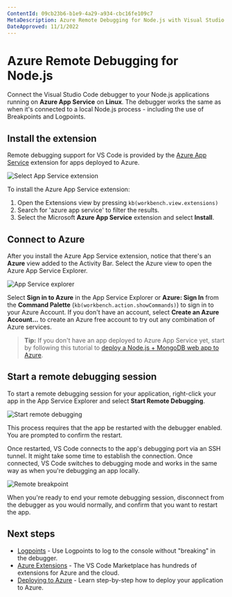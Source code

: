 ```yaml
---
ContentId: 09cb23b6-b1e9-4a29-a934-cbc16fe109c7
MetaDescription: Azure Remote Debugging for Node.js with Visual Studio Code
DateApproved: 11/1/2022
---
```

# Azure Remote Debugging for Node.js

Connect the Visual Studio Code debugger to your Node.js applications running on **Azure App Service** on **Linux**. The debugger works the same as when it's connected to a local Node.js process - including the use of Breakpoints and Logpoints.

## Install the extension

Remote debugging support for VS Code is provided by the [Azure App Service](https://marketplace.visualstudio.com/items?itemName=ms-azuretools.vscode-azureappservice) extension for apps deployed to Azure.

![Select App Service extension](images/remote-debugging/install-app-service.png)

To install the Azure App Service extension:

1. Open the Extensions view by pressing `kb(workbench.view.extensions)`
1. Search for 'azure app service' to filter the results.
1. Select the Microsoft **Azure App Service** extension and select **Install**.

## Connect to Azure

After you install the Azure App Service extension, notice that there's an **Azure** view added to the Activity Bar. Select the Azure view to open the Azure App Service Explorer.

![App Service explorer](images/remote-debugging/app-service-explorer.png)

Select **Sign in to Azure** in the App Service Explorer or **Azure: Sign In** from the **Command Palette** (`kb(workbench.action.showCommands)`) to sign in to your Azure Account. If you don't have an account, select **Create an Azure Account...** to create an Azure free account to try out any combination of Azure services.

> **Tip:** If you don't have an app deployed to Azure App Service yet, start by following this tutorial to [deploy a Node.js + MongoDB web app to Azure](https://learn.microsoft.com/azure/app-service/tutorial-nodejs-mongodb-app).

## Start a remote debugging session

To start a remote debugging session for your application, right-click your app in the App Service Explorer and select **Start Remote Debugging**.

![Start remote debugging](images/remote-debugging/start-remote-debugging.png)

This process requires that the app be restarted with the debugger enabled. You are prompted to confirm the restart.

Once restarted, VS Code connects to the app's debugging port via an SSH tunnel. It might take some time to establish the connection. Once connected, VS Code switches to debugging mode and works in the same way as when you're debugging an app locally.

![Remote breakpoint](images/remote-debugging/remote-breakpoint.png)

When you're ready to end your remote debugging session, disconnect from the debugger as you would normally, and confirm that you want to restart the app.

## Next steps

* [Logpoints](/docs/debugtest/debugging.md#logpoints) - Use Logpoints to log to the console without "breaking" in the debugger.
* [Azure Extensions](/docs/azure/extensions.md) - The VS Code Marketplace has hundreds of extensions for Azure and the cloud.
* [Deploying to Azure](/docs/azure/deployment.md) - Learn step-by-step how to deploy your application to Azure.
